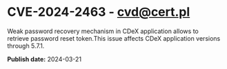 # CVE-2024-2463 - cvd@cert.pl

Weak password recovery mechanism in CDeX application allows to retrieve password reset token.This issue affects CDeX application versions through 5.7.1.



**Publish date:** 2024-03-21
